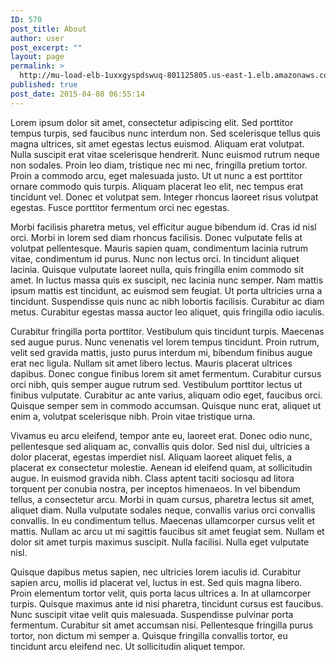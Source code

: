 ```yaml
---
ID: 570
post_title: About
author: user
post_excerpt: ""
layout: page
permalink: >
  http://mu-load-elb-1uxxgyspdswuq-801125805.us-east-1.elb.amazonaws.com/about/
published: true
post_date: 2015-04-08 06:55:14
---
```

Lorem ipsum dolor sit amet, consectetur adipiscing elit. Sed porttitor tempus turpis, sed faucibus nunc interdum non. Sed scelerisque tellus quis magna ultrices, sit amet egestas lectus euismod. Aliquam erat volutpat. Nulla suscipit erat vitae scelerisque hendrerit. Nunc euismod rutrum neque non sodales. Proin leo diam, tristique nec mi nec, fringilla pretium tortor. Proin a commodo arcu, eget malesuada justo. Ut ut nunc a est porttitor ornare commodo quis turpis. Aliquam placerat leo elit, nec tempus erat tincidunt vel. Donec et volutpat sem. Integer rhoncus laoreet risus volutpat egestas. Fusce porttitor fermentum orci nec egestas.

Morbi facilisis pharetra metus, vel efficitur augue bibendum id. Cras id nisl orci. Morbi in lorem sed diam rhoncus facilisis. Donec vulputate felis at volutpat pellentesque. Mauris sapien quam, condimentum lacinia rutrum vitae, condimentum id purus. Nunc non lectus orci. In tincidunt aliquet lacinia. Quisque vulputate laoreet nulla, quis fringilla enim commodo sit amet. In luctus massa quis ex suscipit, nec lacinia nunc semper. Nam mattis ipsum mattis est tincidunt, ac euismod sem feugiat. Ut porta ultricies urna a tincidunt. Suspendisse quis nunc ac nibh lobortis facilisis. Curabitur ac diam metus. Curabitur egestas massa auctor leo aliquet, quis fringilla odio iaculis.

Curabitur fringilla porta porttitor. Vestibulum quis tincidunt turpis. Maecenas sed augue purus. Nunc venenatis vel lorem tempus tincidunt. Proin rutrum, velit sed gravida mattis, justo purus interdum mi, bibendum finibus augue erat nec ligula. Nullam sit amet libero lectus. Mauris placerat ultrices dapibus. Donec congue finibus lorem sit amet fermentum. Curabitur cursus orci nibh, quis semper augue rutrum sed. Vestibulum porttitor lectus ut finibus vulputate. Curabitur ac ante varius, aliquam odio eget, faucibus orci. Quisque semper sem in commodo accumsan. Quisque nunc erat, aliquet ut enim a, volutpat scelerisque nibh. Proin vitae tristique urna.

Vivamus eu arcu eleifend, tempor ante eu, laoreet erat. Donec odio nunc, pellentesque sed aliquam ac, convallis quis dolor. Sed nisl dui, ultricies a dolor placerat, egestas imperdiet nisl. Aliquam laoreet aliquet felis, a placerat ex consectetur molestie. Aenean id eleifend quam, at sollicitudin augue. In euismod gravida nibh. Class aptent taciti sociosqu ad litora torquent per conubia nostra, per inceptos himenaeos. In vel bibendum tellus, a consectetur arcu. Morbi in quam cursus, pharetra lectus sit amet, aliquet diam. Nulla vulputate sodales neque, convallis varius orci convallis convallis. In eu condimentum tellus. Maecenas ullamcorper cursus velit et mattis. Nullam ac arcu ut mi sagittis faucibus sit amet feugiat sem. Nullam et dolor sit amet turpis maximus suscipit. Nulla facilisi. Nulla eget vulputate nisl.

Quisque dapibus metus sapien, nec ultricies lorem iaculis id. Curabitur sapien arcu, mollis id placerat vel, luctus in est. Sed quis magna libero. Proin elementum tortor velit, quis porta lacus ultrices a. In at ullamcorper turpis. Quisque maximus ante id nisi pharetra, tincidunt cursus est faucibus. Nunc suscipit vitae velit quis malesuada. Suspendisse pulvinar porta fermentum. Curabitur sit amet accumsan nisi. Pellentesque fringilla purus tortor, non dictum mi semper a. Quisque fringilla convallis tortor, eu tincidunt arcu eleifend nec. Ut sollicitudin aliquet tempor.